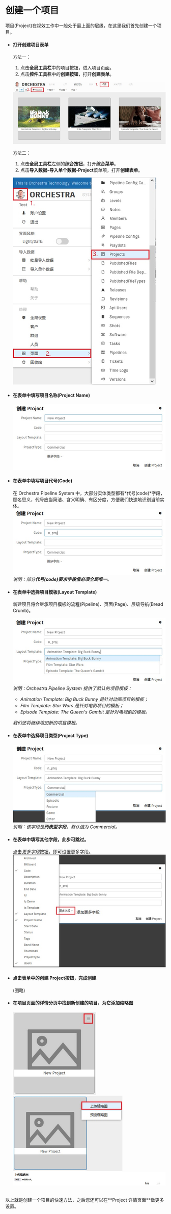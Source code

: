 # 创建一个项目

项目(Project)在视效工作中一般处于最上面的层级，在这里我们首先创建一个项目。  

-   #### 打开创建项目表单

    方法一：
    1. 点击**全局工具栏**中的项目按钮，进入项目页面。  
    2. 点击**控件工具栏**中的**创建按钮**，打开**创建表单**。  

    ![方法一](images/project/02.jpg)  

    方法二： 
    1. 点击**全局工具栏**左侧的**综合按钮**，打开**综合菜单**。   
    2. 点击**导入数据-导入单个数据-Project**菜单项，打开**创建表单**。  

    ![方法二](images/project/04.jpg)  

-   #### 在表单中填写**项目名称(Project Name)**  

    ![填写项目名称](images/project/06.jpg)

-   #### 在表单中填写**项目代号(Code)**

    在 Orchestra Pipeline System 中，大部分实体类型都有*代号(code)*字段，顾名思义，代号应当简洁、含义明确、有区分度，方便我们快速地识别当前实体。  
     ![填写项目代号](images/project/07.jpg)  
    _说明：部分**代号(code)**要求字段值必须**全局唯一**。_

-   #### 在表单中选择**项目模板(Layout Template)**

    新建项目将会继承项目模板的流程(Pipeline)、页面(Page)、层级导航(Bread Crumb)。

    ![填写项目代号](images/project/08.jpg)  
     _说明：Orchestra Pipeline System 提供了默认的项目模板：_

    -   _Animation Template: Big Buck Bunny 是针对动画项目的模板；_
    -   _Film Template: Star Wars 是针对电影项目的模板；_
    -   _Episode Template: The Queen's Gambit 是针对电视剧的模板。_

    _我们还将继续增加新的项目模板。_

-   #### 在表单中选择**项目类型(Project Type)**

    ![填写项目代号](images/project/09.jpg)  
    _说明：该字段是**列表型字段**，默认值为 Commercial。_

-   #### 在表单中填写其他字段，此步可跳过。

    点击*更多字段*按钮，即可设置更多字段。  
     ![填写项目代号](images/project/10.jpg)

-   #### 点击表单中的**创建 Project**按钮，完成创建

    (图略)

-   #### 在项目页面的详情分页中找到新创建的项目，为它添加缩略图
    ![填写项目代号](images/project/11.jpg)  
    ![填写项目代号](images/project/12.jpg)  
    ![填写项目代号](images/project/13.jpg)
    
<br />  
以上就是创建一个项目的快速方法，之后您还可以在**Project 详情页面**做更多设置。
